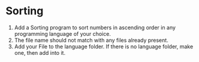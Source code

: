 # Sorting
1. Add a Sorting program to sort numbers in ascending order in any programming language of your choice.
2. The file name should not match with any files already present. 
3. Add your File to the language folder. If there is no language folder, make one, then add into it.
